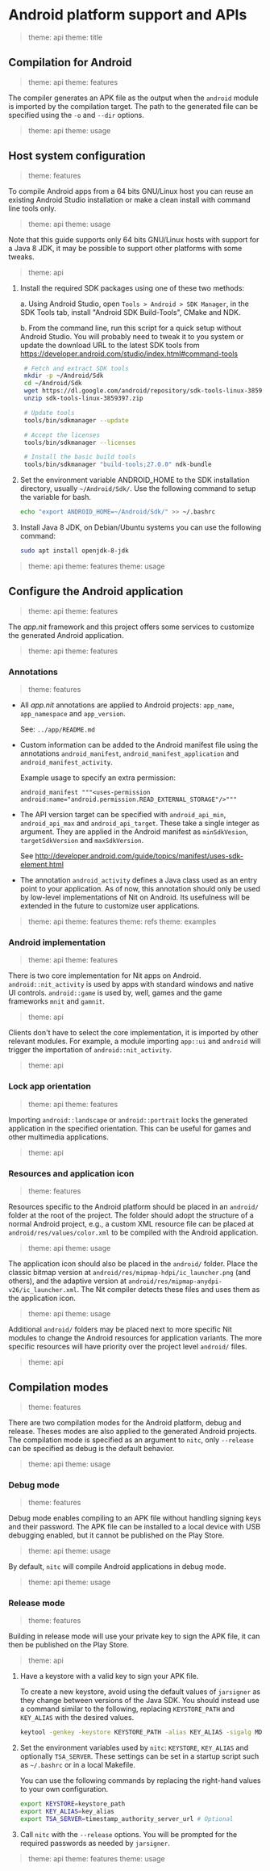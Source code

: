 # Android platform support and APIs

> theme: api
> theme: title

## Compilation for Android

> theme: api
> theme: features

The compiler generates an APK file as the output when the `android`
module is imported by the compilation target. The path to the generated
file can be specified using the `-o` and `--dir` options.

> theme: api
> theme: usage

## Host system configuration

> theme: features

To compile Android apps from a 64 bits GNU/Linux host you can reuse an existing Android Studio
installation or make a clean install with command line tools only.

> theme: api
> theme: usage

Note that this guide supports only 64 bits GNU/Linux hosts with support for a Java 8 JDK,
it may be possible to support other platforms with some tweaks.

> theme: api

1. Install the required SDK packages using one of these two methods:

   a.	Using Android Studio, open `Tools > Android > SDK Manager`, in the SDK Tools tab,
   install "Android SDK Build-Tools", CMake and NDK.

   b.	From the command line, run this script for a quick setup without Android Studio.
   You will probably need to tweak it to you system or update the download URL
   to the latest SDK tools from https://developer.android.com/studio/index.html#command-tools

   ~~~bash
   	# Fetch and extract SDK tools
   	mkdir -p ~/Android/Sdk
   	cd ~/Android/Sdk
   	wget https://dl.google.com/android/repository/sdk-tools-linux-3859397.zip
   	unzip sdk-tools-linux-3859397.zip

   	# Update tools
   	tools/bin/sdkmanager --update

   	# Accept the licenses
   	tools/bin/sdkmanager --licenses

   	# Install the basic build tools
   	tools/bin/sdkmanager "build-tools;27.0.0" ndk-bundle
   ~~~

2. Set the environment variable ANDROID_HOME to the SDK installation directory, usually `~/Android/Sdk/`.
   Use the following command to setup the variable for bash.

   ~~~bash
   echo "export ANDROID_HOME=~/Android/Sdk/" >> ~/.bashrc
   ~~~

3. Install Java 8 JDK, on Debian/Ubuntu systems you can use the following command:

   ~~~bash
   sudo apt install openjdk-8-jdk
   ~~~

> theme: api
> theme: features
> theme: usage

## Configure the Android application

> theme: api
> theme: features

The _app.nit_ framework and this project offers some services to
customize the generated Android application.

> theme: api
> theme: features

### Annotations

> theme: features

* All _app.nit_ annotations are applied to Android projects:
  `app_name`, `app_namespace` and `app_version`.

  See: `../app/README.md`

* Custom information can be added to the Android manifest file
  using the annotations `android_manifest`, `android_manifest_application`
  and `android_manifest_activity`.

  Example usage to specify an extra permission:

  ~~~
  android_manifest """<uses-permission android:name="android.permission.READ_EXTERNAL_STORAGE"/>"""
  ~~~

* The API version target can be specified with `android_api_min`,
  `android_api_max` and `android_api_target`. These take a single
  integer as argument. They are applied in the Android manifest as
  `minSdkVesion`, `targetSdkVersion` and `maxSdkVersion`.

  See http://developer.android.com/guide/topics/manifest/uses-sdk-element.html

* The annotation `android_activity` defines a Java class used as an
  entry point to your application. As of now, this annotation should
  only be used by low-level implementations of Nit on Android.
  Its usefulness will be extended in the future to customize user applications.

> theme: api
> theme: features
> theme: refs
> theme: examples

### Android implementation

> theme: api
> theme: features

There is two core implementation for Nit apps on Android.
`android::nit_activity` is used by apps with standard windows and native UI controls.
`android::game` is used by, well, games and the game frameworks `mnit` and `gamnit`.

> theme: api

Clients don't have to select the core implementation, it is imported by other relevant modules.
For example, a module importing `app::ui` and `android` will trigger the importation of `android::nit_activity`.

> theme: api

### Lock app orientation

> theme: api
> theme: features

Importing `android::landscape` or `android::portrait` locks the generated
application in the specified orientation. This can be useful for games and
other multimedia applications.

> theme: api

### Resources and application icon

> theme: features

Resources specific to the Android platform should be placed in an `android/` folder at the root of the project.
The folder should adopt the structure of a normal Android project, e.g., a custom XML resource file can be placed
at `android/res/values/color.xml` to be compiled with the Android application.

> theme: api
> theme: usage

The application icon should also be placed in the `android/` folder.
Place the classic bitmap version at `android/res/mipmap-hdpi/ic_launcher.png` (and others),
and the adaptive version at `android/res/mipmap-anydpi-v26/ic_launcher.xml`.
The Nit compiler detects these files and uses them as the application icon.

> theme: api
> theme: usage

Additional `android/` folders may be placed next to more specific Nit modules to change the Android resources
for application variants. The more specific resources will have priority over the project level `android/` files.

> theme: api

## Compilation modes

> theme: features

There are two compilation modes for the Android platform, debug and release.
Theses modes are also applied to the generated Android projects.
The compilation mode is specified as an argument to `nitc`, only
`--release` can be specified as debug is the default behavior.

> theme: api
> theme: usage

### Debug mode

> theme: features

Debug mode enables compiling to an APK file without handling signing keys
and their password. The APK file can be installed to a local device with
USB debugging enabled, but it cannot be published on the Play Store.

> theme: api
> theme: usage

By default, `nitc` will compile Android applications in debug mode.

> theme: api
> theme: usage

### Release mode

> theme: features

Building in release mode will use your private key to sign the
APK file, it can then be published on the Play Store.

> theme: api

1. Have a keystore with a valid key to sign your APK file.

   To create a new keystore, avoid using the default values of `jarsigner`
   as they change between versions of the Java SDK. You should instead use a
   command similar to the following, replacing `KEYSTORE_PATH` and `KEY_ALIAS`
   with the desired values.

   ~~~bash
   keytool -genkey -keystore KEYSTORE_PATH -alias KEY_ALIAS -sigalg MD5withRSA -keyalg RSA -keysize 1024 -validity 10000
   ~~~

2. Set the environment variables used by `nitc`: `KEYSTORE`, `KEY_ALIAS` and
   optionally `TSA_SERVER`. These settings can be set in a startup script such as
   `~/.bashrc` or in a local Makefile.

   You can use the following commands by replacing the right-hand values
   to your own configuration.

   ~~~bash
   export KEYSTORE=keystore_path
   export KEY_ALIAS=key_alias
   export TSA_SERVER=timestamp_authority_server_url # Optional
   ~~~

3. Call `nitc` with the `--release` options. You will be prompted for the
   required passwords as needed by `jarsigner`.

> theme: api
> theme: features
> theme: usage


